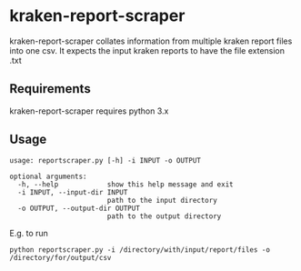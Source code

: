 # kraken-report-scraper
kraken-report-scraper collates information from multiple kraken report files into one csv. It expects the input kraken reports to have the file extension .txt

## **Requirements**
kraken-report-scraper requires python 3.x

## **Usage**
```
usage: reportscraper.py [-h] -i INPUT -o OUTPUT

optional arguments:
  -h, --help            show this help message and exit
  -i INPUT, --input-dir INPUT
                        path to the input directory
  -o OUTPUT, --output-dir OUTPUT
                        path to the output directory
```
E.g. to run
```
python reportscraper.py -i /directory/with/input/report/files -o /directory/for/output/csv
```
